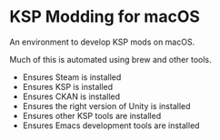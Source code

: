 KSP Modding for macOS
=====================

An environment to develop KSP mods on macOS.

Much of this is automated using brew and other tools.

* Ensures Steam is installed
* Ensures KSP is installed
* Ensures CKAN is installed
* Ensures the right version of Unity is installed
* Ensures other KSP tools are installed
* Ensures Emacs development tools are installed
